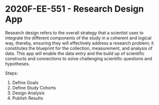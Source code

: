 # 2020F-EE-551 - Research Design App
Research design refers to the overall strategy that a scientist uses to integrate the different components of the study in a coherent and logical way, thereby, ensuring they will effectively address a research problem; it constitutes the blueprint for the collection, measurement, and analysis of data. This app will enable the data entry and the build up of scientific constructs and connections to solve challenging scientific questions and hypotheses.

Steps:
1. Define Goals
2. Define Study Cohorts
3. Design Analysis
4. Publish Results
